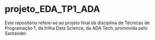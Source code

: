 # projeto_EDA_TP1_ADA
Este repositório refere-se ao projeto final da disciplina de Técnicas de Programação 1, da trilha Data Science, da ADA Tech, promovida pelo Santander.
